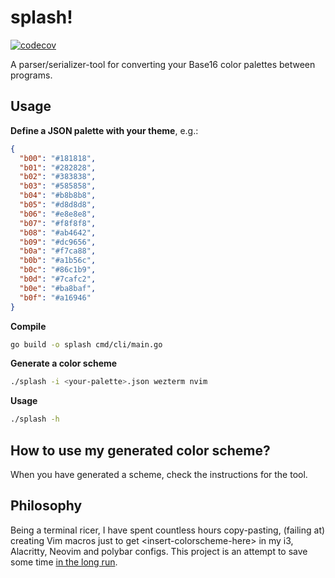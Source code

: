 # splash!

[![codecov](https://codecov.io/gh/samkaj/splash/graph/badge.svg?token=BJBZN4QZDW)](https://codecov.io/gh/samkaj/splash)

A parser/serializer-tool for converting your Base16 color palettes between programs.

## Usage

**Define a JSON palette with your theme**, e.g.:

```json
{
  "b00": "#181818",
  "b01": "#282828",
  "b02": "#383838",
  "b03": "#585858",
  "b04": "#b8b8b8",
  "b05": "#d8d8d8",
  "b06": "#e8e8e8",
  "b07": "#f8f8f8",
  "b08": "#ab4642",
  "b09": "#dc9656",
  "b0a": "#f7ca88",
  "b0b": "#a1b56c",
  "b0c": "#86c1b9",
  "b0d": "#7cafc2",
  "b0e": "#ba8baf",
  "b0f": "#a16946"
}
```

**Compile**

```sh
go build -o splash cmd/cli/main.go
```

**Generate a color scheme**

```sh
./splash -i <your-palette>.json wezterm nvim
```

**Usage**

```sh 
./splash -h
```

## How to use my generated color scheme?

When you have generated a scheme, check the instructions for the tool.

## Philosophy

Being a terminal ricer, I have spent
countless hours copy-pasting, (failing at) creating Vim macros just to get
\<insert-colorscheme-here\> in my i3, Alacritty, Neovim and polybar configs.
This project is an attempt to save some time [in the long run](https://www.xkcd.com/974/).
